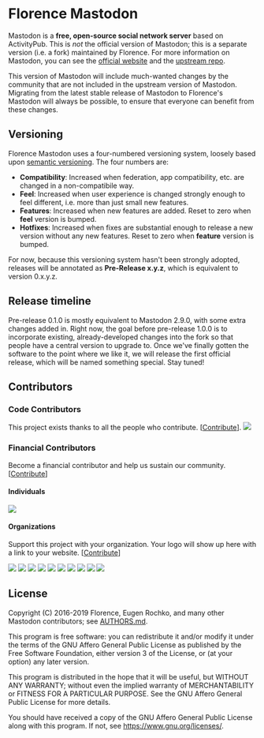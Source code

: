 Florence Mastodon
=================

Mastodon is a **free, open-source social network server** based on ActivityPub. This is *not* the
official version of Mastodon; this is a separate version (i.e. a fork) maintained by Florence. For
more information on Mastodon, you can see the [official website] and the [upstream repo].

[official website]: https://joinmastodon.org
[upstream repo]: https://github.com/tootsuite/mastodon

This version of Mastodon will include much-wanted changes by the community that are not included
in the upstream version of Mastodon. Migrating from the latest stable release of Mastodon to
Florence's Mastodon will always be possible, to ensure that everyone can benefit from these
changes.

## Versioning

Florence Mastodon uses a four-numbered versioning system, loosely based upon [semantic
versioning]. The four numbers are:
* **Compatibility**: Increased when federation, app compatibility, etc. are changed in a
  non-compatibile way.
* **Feel**: Increased when user experience is changed strongly enough to feel different, i.e. more
  than just small new features.
* **Features**: Increased when new features are added. Reset to zero when **feel** version is
  bumped.
* **Hotfixes**: Increased when fixes are substantial enough to release a new version without any new
  features. Reset to zero when **feature** version is bumped.

For now, because this versioning system hasn't been strongly adopted, releases will be annotated as
**Pre-Release x.y.z**, which is equivalent to version 0.x.y.z.

[semantic versioning]: https://semver.org

## Release timeline

Pre-release 0.1.0 is mostly equivalent to Mastodon 2.9.0, with some extra changes added in.
Right now, the goal before pre-release 1.0.0 is to incorporate existing, already-developed changes
into the fork so that people have a central version to upgrade to. Once we've finally gotten the
software to the point where we like it, we will release the first official release, which will be
named something special. Stay tuned!

## Contributors

### Code Contributors

This project exists thanks to all the people who contribute. [[Contribute](CONTRIBUTING.md)].
<a href="https://github.com/florence-social/mastodon-fork/graphs/contributors"><img src="https://opencollective.com/florence-social/contributors.svg?width=890&button=false" /></a>

### Financial Contributors

Become a financial contributor and help us sustain our community. [[Contribute](https://opencollective.com/florence-social/contribute)]

#### Individuals

<a href="https://opencollective.com/florence-social"><img src="https://opencollective.com/florence-social/individuals.svg?width=890"></a>

#### Organizations

Support this project with your organization. Your logo will show up here with a link to your website. [[Contribute](https://opencollective.com/florence-social/contribute)]

<a href="https://opencollective.com/florence-social/organization/0/website"><img src="https://opencollective.com/florence-social/organization/0/avatar.svg"></a>
<a href="https://opencollective.com/florence-social/organization/1/website"><img src="https://opencollective.com/florence-social/organization/1/avatar.svg"></a>
<a href="https://opencollective.com/florence-social/organization/2/website"><img src="https://opencollective.com/florence-social/organization/2/avatar.svg"></a>
<a href="https://opencollective.com/florence-social/organization/3/website"><img src="https://opencollective.com/florence-social/organization/3/avatar.svg"></a>
<a href="https://opencollective.com/florence-social/organization/4/website"><img src="https://opencollective.com/florence-social/organization/4/avatar.svg"></a>
<a href="https://opencollective.com/florence-social/organization/5/website"><img src="https://opencollective.com/florence-social/organization/5/avatar.svg"></a>
<a href="https://opencollective.com/florence-social/organization/6/website"><img src="https://opencollective.com/florence-social/organization/6/avatar.svg"></a>
<a href="https://opencollective.com/florence-social/organization/7/website"><img src="https://opencollective.com/florence-social/organization/7/avatar.svg"></a>
<a href="https://opencollective.com/florence-social/organization/8/website"><img src="https://opencollective.com/florence-social/organization/8/avatar.svg"></a>
<a href="https://opencollective.com/florence-social/organization/9/website"><img src="https://opencollective.com/florence-social/organization/9/avatar.svg"></a>

## License

Copyright (C) 2016-2019 Florence, Eugen Rochko, and many other Mastodon contributors; see [AUTHORS.md](AUTHORS.md).

This program is free software: you can redistribute it and/or modify it under the terms of the GNU Affero General Public License as published by the Free Software Foundation, either version 3 of the License, or (at your option) any later version.

This program is distributed in the hope that it will be useful, but WITHOUT ANY WARRANTY; without even the implied warranty of MERCHANTABILITY or FITNESS FOR A PARTICULAR PURPOSE. See the GNU Affero General Public License for more details.

You should have received a copy of the GNU Affero General Public License along with this program. If not, see <https://www.gnu.org/licenses/>.
